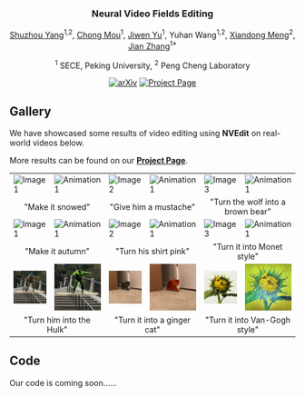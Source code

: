 <div align="center">
<!-- <h1>NVEdit</h1> -->
<h3>Neural Video Fields Editing</h3>

[Shuzhou Yang](https://ysz2022.github.io/)<sup>1,2</sup>, [Chong Mou](https://scholar.google.com/citations?user=SYQoDk0AAAAJ&hl=zh-CN&oi=ao)<sup>1</sup>, [Jiwen Yu](https://vvictoryuki.github.io/website/)<sup>1</sup>, Yuhan Wang<sup>1,2</sup>, [Xiandong Meng](https://orcid.org/0000-0002-1295-769X)<sup>2</sup>, [Jian Zhang](https://jianzhang.tech/)<sup>1*</sup>

<sup>1</sup> SECE, Peking University, <sup>2</sup> Peng Cheng Laboratory

[![arXiv](https://img.shields.io/badge/arXiv-<Coming_Soon>-<COLOR>.svg)](https://github.com/Ysz2022/NVEdit)
[![Project Page](https://img.shields.io/badge/Project_Page-<Gallery>-blue.svg)](https://nvedit.github.io/)

</div>

## Gallery

We have showcased some results of video editing using **NVEdit** on real-world videos below. 

More results can be found on our [**Project Page**](https://nvedit.github.io/).

<table>
  <tr>
    <td><img src="teaser/videos/car.gif" alt="Image 1"></td>
    <td><img src="teaser/videos/car_snow.gif" alt="Animation 1"></td>
    <td><img src="teaser/videos/face.gif" alt="Image 2"></td>
    <td><img src="teaser/videos/face_mustache.gif" alt="Animation 1"></td>
    <td><img src="teaser/videos/wolf.gif" alt="Image 3"></td>
    <td><img src="teaser/videos/wolf_bear.gif" alt="Animation 1"></td>
  </tr>
  <tr>
    <td colspan="2"><center>"Make it snowed"</center></td>
    <td colspan="2"><center>"Give him a mustache"</center></td>
    <td colspan="2"><center>"Turn the wolf into a brown bear"</center></td>
  </tr>
  <tr>
    <td><img src="teaser/videos/Bosp.gif" alt="Image 1"></td>
    <td><img src="teaser/videos/Bosp_autumn.gif" alt="Animation 1"></td>
    <td><img src="teaser/videos/person.gif" alt="Image 2"></td>
    <td><img src="teaser/videos/person_pink.gif" alt="Animation 1"></td>
    <td><img src="teaser/videos/train.gif" alt="Image 3"></td>
    <td><img src="teaser/videos/train_Monet.gif" alt="Animation 1"></td>
  </tr>
  <tr>
    <td colspan="2"><center>"Make it autumn"</center></td>
    <td colspan="2"><center>"Turn his shirt pink"</center></td>
    <td colspan="2"><center>"Turn it into Monet style"</center></td>
  </tr>
  <tr>
    <td><img src="teaser/videos/ms.gif" alt="Image 1"></td>
    <td><img src="teaser/videos/ms_Hulk.gif" alt="Animation 1"></td>
    <td><img src="teaser/videos/cat.gif" alt="Image 3"></td>
    <td><img src="teaser/videos/cat_ginger.gif" alt="Animation 1"></td>
    <td><img src="teaser/videos/sunflower.gif" alt="Image 2"></td>
    <td><img src="teaser/videos/sunflower_VG.gif" alt="Animation 1"></td>
  </tr>
  <tr>
    <td colspan="2"><center>"Turn him into the Hulk"</center></td>
    <td colspan="2"><center>"Turn it into a ginger cat"</center></td>
    <td colspan="2"><center>"Turn it into Van-Gogh style"</center></td>
  </tr>
</table>


## Code

Our code is coming soon……
